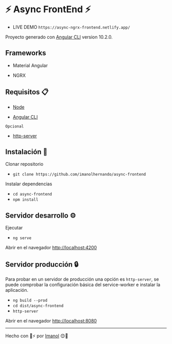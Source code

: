 # ⚡ Async FrontEnd ⚡

* LIVE DEMO  `https://async-ngrx-frontend.netlify.app/`

Proyecto generado con [Angular CLI](https://github.com/angular/angular-cli) version 10.2.0.

## Frameworks

*  Material Angular

* NGRX

## Requisitos 📋

* [Node](https://nodejs.org/es/)

* [Angular CLI](https://github.com/angular/angular-cli)

`Opcional`

* [http-server](https://www.npmjs.com/package/http-server)

## Instalación 🔧

 Clonar repositorio

* `git clone https://github.com/imanolhernando/async-frontend`

Instalar dependencias

* `cd async-frontend`
* `npm install`

## Servidor desarrollo ⚙️

Ejecutar

* `ng serve`

Abrir en el navegador [http://localhost:4200](http://localhost:4200)

## Servidor producción 🔒

Para probar en un servidor de producción una opción es `http-server`, se puede comprobar la configuración básica del service-worker e instalar la aplicación.

* `ng build --prod`
* `cd dist/async-frontend`
* `http-server`

Abrir en el navegador [http://localhost:8080](http://localhost:8080)

---
 Hecho con 💖⚡ por [Imanol](https://www.linkedin.com/in/imanolhernando/)  😊👋
